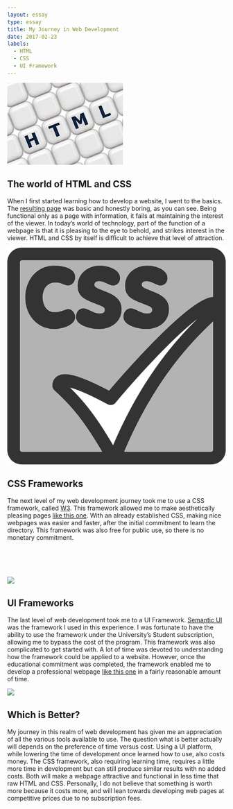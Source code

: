 ```yaml
---
layout: essay
type: essay
title: My Journey in Web Development
date: 2017-02-23
labels:
  - HTML
  - CSS
  - UI Framework
---
```



<img class="ui medium circular right floated image" src="../images/html.jpg">

## The world of HTML and CSS

When I first started learning how to develop a website, I went to the basics. The [resulting page](http://kodayv.ics415.com/campus/introduction.php) was basic and honestly boring, as you can see. Being functional only as a page with information, it fails at maintaining the interest of the viewer. In today’s world of technology, part of the function of a webpage is that it is pleasing to the eye to behold, and strikes interest in the viewer. HTML and CSS by itself is difficult to achieve that level of attraction.

<img class="ui small left floated image" src="../images/css.png">


## CSS Frameworks

The next level of my web development journey took me to use a CSS framework, called [W3](https://www.w3schools.com/w3css/default.asp). This framework allowed me to make aesthetically pleasing pages [like this one](http://www2.hawaii.edu/~kodayv/ics311f16/). With an already established CSS, making nice webpages was easier and faster, after the initial commitment to learn the directory. This framework was also free for public use, so there is no monetary commitment. 

<br><BR><BR><BR>
<img class="ui medium triangular right floated image" src="https://encrypted-tbn2.gstatic.com/images?q=tbn:ANd9GcReNAQPdKvi97R1fQy4_MBAiF5siJQOIq3t5DxOlDfjYgwo5NBk">


## UI Frameworks



The last level of web development took me to a UI Framework. [Semantic UI](http://semantic-ui.com/) was the framework I used in this experience. I was fortunate to have the ability to use the framework under the University’s Student subscription, allowing me to bypass the cost of the program.  This framework was also complicated to get started with. A lot of time was devoted to understanding how the framework could be applied to a website. However, once the educational commitment was completed, the framework enabled me to develop a professional webpage [like this one](http://www2.hawaii.edu/~kodayv/ics311f16/snow.html) in a fairly reasonable amount of time. 

<img class="ui medium circular left floated image" src="https://images.pexels.com/photos/39284/macbook-apple-imac-computer-39284.jpeg?w=1260&h=750&auto=compress&cs=tinysrgb">

## Which is Better?

My journey in this realm of web development has given me an appreciation of all the various tools available to use. The question what is better actually will depends on the preference of time versus cost. Using a UI platform, while lowering the time of development once learned how to use, also costs money. The CSS framework, also requiring learning time, requires a little more time in development but can still produce similar results with no added costs. Both will make a webpage attractive and functional in less time that raw HTML and CSS. Personally, I do not believe that something is worth more because it costs more, and will lean towards developing web pages at competitive prices due to no subscription fees.
